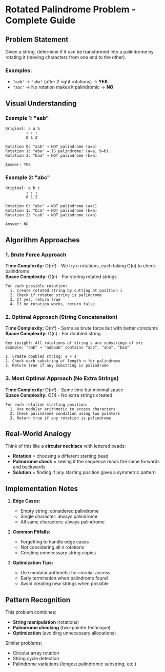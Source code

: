 # Rotated Palindrome Problem - Complete Guide

## Problem Statement

Given a string, determine if it can be transformed into a palindrome by rotating it (moving characters from one end to the other).

### Examples:

- `"aab"` → `"aba"` (after 2 right rotations) → **YES**
- `"abc"` → No rotation makes it palindromic → **NO**

## Visual Understanding

### Example 1: "aab"

```
Original: a a b
         ↑ ↑ ↑
         0 1 2

Rotation 0: "aab" → NOT palindrome (a≠b)
Rotation 1: "aba" → IS palindrome! (a=a, b=b)
Rotation 2: "baa" → NOT palindrome (b≠a)

Answer: YES
```

### Example 2: "abc"

```
Original: a b c
         ↑ ↑ ↑
         0 1 2

Rotation 0: "abc" → NOT palindrome (a≠c)
Rotation 1: "bca" → NOT palindrome (b≠a)
Rotation 2: "cab" → NOT palindrome (c≠b)

Answer: NO
```

## Algorithm Approaches

### 1. Brute Force Approach

**Time Complexity:** O(n²) - We try n rotations, each taking O(n) to check palindrome  
**Space Complexity:** O(n) - For storing rotated strings

```
For each possible rotation:
  1. Create rotated string by cutting at position i
  2. Check if rotated string is palindrome
  3. If yes, return true
  4. If no rotation works, return false
```

### 2. Optimal Approach (String Concatenation)

**Time Complexity:** O(n²) - Same as brute force but with better constants  
**Space Complexity:** O(n) - For doubled string

```
Key insight: All rotations of string s are substrings of s+s
Example: "aab" → "aabaab" contains "aab", "aba", "baa"

1. Create doubled string: s + s
2. Check each substring of length n for palindrome
3. Return true if any substring is palindrome
```

### 3. Most Optimal Approach (No Extra Strings)

**Time Complexity:** O(n²) - Same time but minimal space  
**Space Complexity:** O(1) - No extra strings created

```
For each rotation starting position:
  1. Use modular arithmetic to access characters
  2. Check palindrome condition using two pointers
  3. Return true if any rotation is palindrome
```

## Real-World Analogy

Think of this like a **circular necklace** with lettered beads:

- **Rotation** = choosing a different starting bead
- **Palindrome check** = seeing if the sequence reads the same forwards and backwards
- **Solution** = finding if any starting position gives a symmetric pattern

## Implementation Notes

1. **Edge Cases:**

   - Empty string: considered palindrome
   - Single character: always palindrome
   - All same characters: always palindrome

2. **Common Pitfalls:**

   - Forgetting to handle edge cases
   - Not considering all n rotations
   - Creating unnecessary string copies

3. **Optimization Tips:**
   - Use modular arithmetic for circular access
   - Early termination when palindrome found
   - Avoid creating new strings when possible

## Pattern Recognition

This problem combines:

- **String manipulation** (rotations)
- **Palindrome checking** (two-pointer technique)
- **Optimization** (avoiding unnecessary allocations)

Similar problems:

- Circular array rotation
- String cycle detection
- Palindrome variations (longest palindromic substring, etc.)
